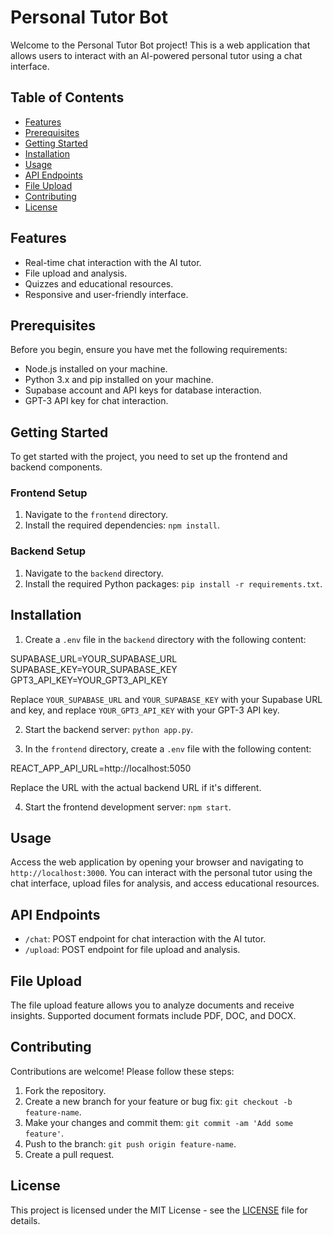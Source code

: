 # Personal Tutor Bot

Welcome to the Personal Tutor Bot project! This is a web application that allows users to interact with an AI-powered personal tutor using a chat interface.

## Table of Contents
- [Features](#features)
- [Prerequisites](#prerequisites)
- [Getting Started](#getting-started)
- [Installation](#installation)
- [Usage](#usage)
- [API Endpoints](#api-endpoints)
- [File Upload](#file-upload)
- [Contributing](#contributing)
- [License](#license)

## Features

- Real-time chat interaction with the AI tutor.
- File upload and analysis.
- Quizzes and educational resources.
- Responsive and user-friendly interface.

## Prerequisites

Before you begin, ensure you have met the following requirements:

- Node.js installed on your machine.
- Python 3.x and pip installed on your machine.
- Supabase account and API keys for database interaction.
- GPT-3 API key for chat interaction.

## Getting Started

To get started with the project, you need to set up the frontend and backend components.

### Frontend Setup

1. Navigate to the `frontend` directory.
2. Install the required dependencies: `npm install`.

### Backend Setup

1. Navigate to the `backend` directory.
2. Install the required Python packages: `pip install -r requirements.txt`.

## Installation

1. Create a `.env` file in the `backend` directory with the following content:

SUPABASE_URL=YOUR_SUPABASE_URL
SUPABASE_KEY=YOUR_SUPABASE_KEY
GPT3_API_KEY=YOUR_GPT3_API_KEY


Replace `YOUR_SUPABASE_URL` and `YOUR_SUPABASE_KEY` with your Supabase URL and key, and replace `YOUR_GPT3_API_KEY` with your GPT-3 API key.

2. Start the backend server: `python app.py`.

3. In the `frontend` directory, create a `.env` file with the following content:

REACT_APP_API_URL=http://localhost:5050


Replace the URL with the actual backend URL if it's different.

4. Start the frontend development server: `npm start`.

## Usage

Access the web application by opening your browser and navigating to `http://localhost:3000`. You can interact with the personal tutor using the chat interface, upload files for analysis, and access educational resources.

## API Endpoints

- `/chat`: POST endpoint for chat interaction with the AI tutor.
- `/upload`: POST endpoint for file upload and analysis.

## File Upload

The file upload feature allows you to analyze documents and receive insights. Supported document formats include PDF, DOC, and DOCX.

## Contributing

Contributions are welcome! Please follow these steps:

1. Fork the repository.
2. Create a new branch for your feature or bug fix: `git checkout -b feature-name`.
3. Make your changes and commit them: `git commit -am 'Add some feature'`.
4. Push to the branch: `git push origin feature-name`.
5. Create a pull request.

## License

This project is licensed under the MIT License - see the [LICENSE](LICENSE) file for details.
